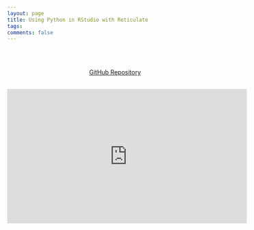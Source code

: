```yaml
---
layout: page
title: Using Python in RStudio with Reticulate
tags:
comments: false
---
```

<br><br><center>
  <a href="https://github.com/sarahymurphy/r-reticulate-tutorial">GitHub Repository</a>
<br><br>
<iframe width="560" height="315" src="https://www.youtube.com/embed/WLNo-2CJLLg" title="YouTube video player" frameborder="0" allow="accelerometer; autoplay; clipboard-write; encrypted-media; gyroscope; picture-in-picture" allowfullscreen></iframe>

